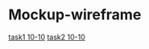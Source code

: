 # Mockup-wireframe
[task1 10-10](https://miro.com/app/board/uXjVPPW0n3U=/?share_link_id=206438570011)
[task2 10-10](https://miro.com/app/board/uXjVPPc-h_o=/?share_link_id=78004479791)
